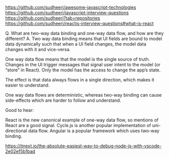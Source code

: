 https://github.com/sudheerj/awesome-javascript-technologies
https://github.com/sudheerj/javascript-interview-questions
https://github.com/sudheerj?tab=repositories
https://github.com/sudheerj/reactjs-interview-questions#what-is-react

Q. What are two-way data binding and one-way data flow, and how are they different?
A. Two way data binding means that UI fields are bound to model data dynamically such that when a UI field changes, the model data changes with it and vice-versa.

One way data flow means that the model is the single source of truth.
Changes in the UI trigger messages that signal user intent to the model (or “store” in React). Only the model has the access to change the app’s state.

The effect is that data always flows in a single direction, which makes it easier to understand.

One way data flows are deterministic, whereas two-way binding can cause side-effects which are harder to follow and understand.

Good to hear:

React is the new canonical example of one-way data flow, so mentions of React are a good signal. Cycle.js is another popular implementation of uni-directional data flow.
Angular is a popular framework which uses two-way binding.

https://itnext.io/the-absolute-easiest-way-to-debug-node-js-with-vscode-2e02ef5b1bad
